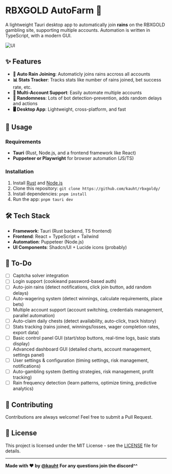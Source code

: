 # RBXGOLD AutoFarm 🗿

A lightweight Tauri desktop app to automatically join **rains** on the RBXGOLD gambling site, supporting multiple accounts. Automation is written in TypeScript, with a modern GUI.

![UI](images/UI.png)

## ✨ Features

- **🤖 Auto Rain Joining**: Automaticly joins rains accross all accounts
- **📊 Stats Tracker**: Tracks stats like number of rains joined, bet success rate, etc.
- **👥 Multi-Account Support**: Easily automate multiple accounts
- **🎲 Randomness**: Lots of bot detection-prevention, adds random delays and actions
- **🖥️ Desktop App**: Lightweight, cross-platform, and fast

## 🐧 Usage

### Requirements
- **Tauri** (Rust, Node.js, and a frontend framework like React)
- **Puppeteer or Playwright** for browser automation (JS/TS)

### Installation
1. Install [Rust](https://www.rust-lang.org/tools/install) and [Node.js](https://nodejs.org/)
2. Clone this repository: `git clone https://github.com/kauht/rbxgoldy/`
3. Install dependencies: `pnpm install`
4. Run the app: `pnpm tauri dev`

## 🛠️ Tech Stack
- **Framework**: Tauri (Rust backend, TS frontend)
- **Frontend**: React + TypeScript + Tailwind
- **Automation**: Puppeteer (Node.js)
- **UI Components**: Shadcn/UI + Lucide icons (probably)

## 🚀 To-Do

- [ ] Captcha solver integration
- [ ] Login support (cookieand password-based auth)
- [ ] Auto-join rains (detect notifications, click join button, add random delays)
- [ ] Auto-wagering system (detect winnings, calculate requirements, place bets)
- [ ] Multiple account support (account switching, credentials management, parallel automation)
- [ ] Auto-claim daily chests (detect availability, auto-click, track history)
- [ ] Stats tracking (rains joined, winnings/losses, wager completion rates, export data)
- [ ] Basic control panel GUI (start/stop buttons, real-time logs, basic stats display)
- [ ] Advanced dashboard GUI (detailed charts, account management, settings panel)
- [ ] User settings & configuration (timing settings, risk management, notifications)
- [ ] Auto-gambling system (betting strategies, risk management, profit tracking)
- [ ] Rain frequency detection (learn patterns, optimize timing, predictive analytics)

## 🤝 Contributing

Contributions are always welcome! Feel free to submit a Pull Request.

## 📄 License

This project is licensed under the MIT License - see the [LICENSE](LICENSE) file for details.

---

**Made with ❤️ by [@kauht](https://discord.gg/WVMHUgrgeH)**
**For any questions join the discord^^**
